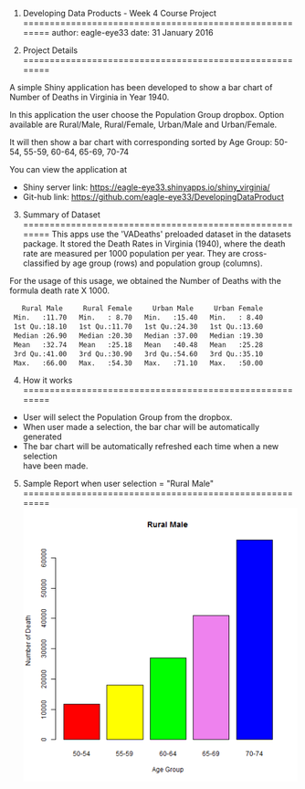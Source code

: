 1) Developing Data Products - Week 4 Course Project
========================================================
author: eagle-eye33
date:   31 January 2016

2) Project Details
========================================================

A simple Shiny application has been developed to 
show a bar chart of Number of Deaths in Virginia in Year 1940.

In this application the user choose the Population Group dropbox.
Option available are Rural/Male, Rural/Female, Urban/Male and Urban/Female.

It will then show a bar chart with corresponding sorted by Age Group:
50-54, 55-59, 60-64, 65-69, 70-74

You can view the application at
- Shiny server link: https://eagle-eye33.shinyapps.io/shiny_virginia/
- Git-hub link: https://github.com/eagle-eye33/DevelopingDataProduct


3) Summary of Dataset
========================================================
This apps use the 'VADeaths' preloaded dataset in the datasets package.
It stored the Death Rates in Virginia (1940), where the death rate are measured per 1000 population per year. They are cross-classified by age group (rows) and population group (columns).

For the usage of this usage, we obtained the Number of Deaths with the formula death rate X 1000.

```
   Rural Male     Rural Female     Urban Male     Urban Female  
 Min.   :11.70   Min.   : 8.70   Min.   :15.40   Min.   : 8.40  
 1st Qu.:18.10   1st Qu.:11.70   1st Qu.:24.30   1st Qu.:13.60  
 Median :26.90   Median :20.30   Median :37.00   Median :19.30  
 Mean   :32.74   Mean   :25.18   Mean   :40.48   Mean   :25.28  
 3rd Qu.:41.00   3rd Qu.:30.90   3rd Qu.:54.60   3rd Qu.:35.10  
 Max.   :66.00   Max.   :54.30   Max.   :71.10   Max.   :50.00  
```


4) How it works
========================================================
- User will select the Population Group from the dropbox.
- When user made a selection, the bar char will be automatically generated 
- The bar chart will be automatically refreshed each time when a new selection   
  have been made.


5) Sample Report when user selection = "Rural Male"
========================================================
![plot of chunk unnamed-chunk-2](shiny_virginia_presentation-figure/unnamed-chunk-2-1.png) 
